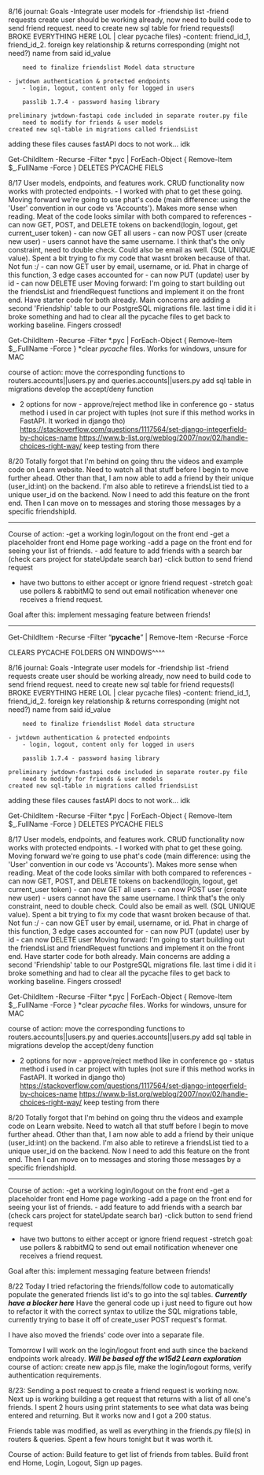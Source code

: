 8/16 journal:
Goals
-Integrate user models for
-friendship list
-friend requests
create user should be working already, now need to build code to send friend request.
need to create new sql table for friend requests(I BROKE EVERYTHING HERE LOL | clear pycache files)
-content: friend_id_1, friend_id_2. foreign key relationship & returns corresponding (might not need?)
name from said id_value

        need to finalize friendslist Model data structure

    - jwtdown authentication & protected endpoints
        - login, logout, content only for logged in users

        passlib 1.7.4 - password hasing library

    preliminary jwtdown-fastapi code included in separate router.py file
        need to modify for friends & user models
    created new sql-table in migrations called friendsList

adding these files causes fastAPI docs to not work... idk

Get-ChildItem -Recurse -Filter \*.pyc | ForEach-Object { Remove-Item $\_.FullName -Force }
DELETES PYCACHE FIELS

8/17
User models, endpoints, and features work. CRUD functionality now works with protected endpoints. - I worked with phat to get these going. Moving forward we're going to use phat's code
(main difference: using the 'User' convention in our code vs 'Accounts'). Makes more sense
when reading. Meat of the code looks similar with both compared to references - can now GET, POST, and DELETE tokens on backend(login, logout, get current_user token) - can now GET all users - can now POST user (create new user) - users cannot have the same username. I think that's the only constraint, need to double check. Could also be email as well. (SQL UNIQUE value). Spent a bit trying to fix my code that wasnt broken because of that. Not fun :/ - can now GET user by email, username, or id. Phat in charge of this function, 3 edge cases accounted for - can now PUT (update) user by id - can now DELETE user
Moving forward: I'm going to start building out the friendsList and friendRequest functions and implement it on the front end. Have starter code for both already. Main concerns are adding a second 'Friendship' table to our PostgreSQL migrations file. last time i did it i broke something and had to clear all the pycache files to get back to working baseline. Fingers crossed!

Get-ChildItem -Recurse -Filter *.pyc | ForEach-Object { Remove-Item $\_.FullName -Force }
*clear _pycache_ files. Works for windows, unsure for MAC

course of action: move the corresponding functions to routers.accounts||users.py and queries.accounts||users.py
add sql table in migrations
develop the accept/deny function

- 2 options for now - approve/reject method like in conference go - status method i used in car project with tuples (not sure if this method works in FastAPI. It worked in django tho)
  https://stackoverflow.com/questions/1117564/set-django-integerfield-by-choices-name
  https://www.b-list.org/weblog/2007/nov/02/handle-choices-right-way/
  keep testing from there

8/20
Totally forgot that I'm behind on going thru the videos and example code on Learn website. Need to watch all that stuff before I begin to move further ahead.
Other than that, I am now able to add a friend by their unique (user_id:int) on the backend. I'm also able to retireve a friendsList tied to a unique user_id on the backend. Now I need to add this feature on the front end. Then I can move on to messages and storing those messages by a specific friendshipId.

---

Course of action:
-get a working login/logout on the front end
-get a placeholder front end Home page working
-add a page on the front end for seeing your list of friends. - add feature to add friends with a search bar (check cars project for stateUpdate search bar)
-click button to send friend request

- have two buttons to either accept or ignore friend request
  -stretch goal: use pollers & rabbitMQ to send out email notification whenever one receives a friend request.

Goal after this: implement messaging feature between friends!

---

Get-ChildItem -Recurse -Filter “**pycache**” | Remove-Item -Recurse -Force

CLEARS PYCACHE FOLDERS ON WINDOWS^^^^

8/16 journal:
Goals
-Integrate user models for
-friendship list
-friend requests
create user should be working already, now need to build code to send friend request.
need to create new sql table for friend requests(I BROKE EVERYTHING HERE LOL | clear pycache files)
-content: friend_id_1, friend_id_2. foreign key relationship & returns corresponding (might not need?)
name from said id_value

        need to finalize friendslist Model data structure

    - jwtdown authentication & protected endpoints
        - login, logout, content only for logged in users

        passlib 1.7.4 - password hasing library

    preliminary jwtdown-fastapi code included in separate router.py file
        need to modify for friends & user models
    created new sql-table in migrations called friendsList

adding these files causes fastAPI docs to not work... idk

Get-ChildItem -Recurse -Filter \*.pyc | ForEach-Object { Remove-Item $\_.FullName -Force }
DELETES PYCACHE FIELS

8/17
User models, endpoints, and features work. CRUD functionality now works with protected endpoints. - I worked with phat to get these going. Moving forward we're going to use phat's code
(main difference: using the 'User' convention in our code vs 'Accounts'). Makes more sense
when reading. Meat of the code looks similar with both compared to references - can now GET, POST, and DELETE tokens on backend(login, logout, get current_user token) - can now GET all users - can now POST user (create new user) - users cannot have the same username. I think that's the only constraint, need to double check. Could also be email as well. (SQL UNIQUE value). Spent a bit trying to fix my code that wasnt broken because of that. Not fun :/ - can now GET user by email, username, or id. Phat in charge of this function, 3 edge cases accounted for - can now PUT (update) user by id - can now DELETE user
Moving forward: I'm going to start building out the friendsList and friendRequest functions and implement it on the front end. Have starter code for both already. Main concerns are adding a second 'Friendship' table to our PostgreSQL migrations file. last time i did it i broke something and had to clear all the pycache files to get back to working baseline. Fingers crossed!

Get-ChildItem -Recurse -Filter *.pyc | ForEach-Object { Remove-Item $\_.FullName -Force }
*clear _pycache_ files. Works for windows, unsure for MAC

course of action: move the corresponding functions to routers.accounts||users.py and queries.accounts||users.py
add sql table in migrations
develop the accept/deny function

- 2 options for now - approve/reject method like in conference go - status method i used in car project with tuples (not sure if this method works in FastAPI. It worked in django tho)
  https://stackoverflow.com/questions/1117564/set-django-integerfield-by-choices-name
  https://www.b-list.org/weblog/2007/nov/02/handle-choices-right-way/
  keep testing from there

8/20
Totally forgot that I'm behind on going thru the videos and example code on Learn website. Need to watch all that stuff before I begin to move further ahead.
Other than that, I am now able to add a friend by their unique (user_id:int) on the backend. I'm also able to retireve a friendsList tied to a unique user_id on the backend. Now I need to add this feature on the front end. Then I can move on to messages and storing those messages by a specific friendshipId.

---

Course of action:
-get a working login/logout on the front end
-get a placeholder front end Home page working
-add a page on the front end for seeing your list of friends. - add feature to add friends with a search bar (check cars project for stateUpdate search bar)
-click button to send friend request

- have two buttons to either accept or ignore friend request
  -stretch goal: use pollers & rabbitMQ to send out email notification whenever one receives a friend request.

Goal after this: implement messaging feature between friends!

8/22
Today I tried refactoring the friends/follow code to automatically populate the generated friends list id's to go into the sql tables. **_Currently have a blocker here_**
Have the general code up i just need to figure out how to refactor it with the correct syntax to utilize the SQL migrations table, currently trying to base it off of create_user POST request's format.

I have also moved the friends' code over into a separate file.

Tomorrow I will work on the login/logout front end auth since the backend endpoints work already. **_Will be based off the w15d2 Learn exploration_**
course of action:
create new app.js file, make the login/logout forms, verify authentication requirements.

8/23:
Sending a post request to create a friend request is working now. Next up is working building a get request that returns with a list of all one's friends. I spent 2 hours using print statements to see what data was being entered and returning. But it works now and I got a 200 status.

Friends table was modified, as well as everything in the friends.py file(s) in routers & queries. Spent a few hours tonight but it was worth it.

Course of action:
Build feature to get list of friends from tables.
Build front end Home, Login, Logout, Sign up pages.
